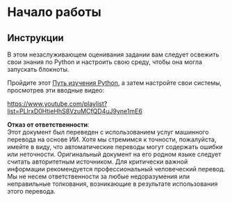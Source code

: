 # Начало работы

## Инструкции

В этом незаслуживающем оценивания задании вам следует освежить свои знания по Python и настроить свою среду, чтобы она могла запускать блокноты.

Пройдите этот [Путь изучения Python](https://docs.microsoft.com/learn/paths/python-language/?WT.mc_id=academic-77952-leestott), а затем настройте свои системы, просмотрев эти вводные видео:

https://www.youtube.com/playlist?list=PLlrxD0HtieHhS8VzuMCfQD4uJ9yne1mE6

**Отказ от ответственности**:  
Этот документ был переведен с использованием услуг машинного перевода на основе ИИ. Хотя мы стремимся к точности, пожалуйста, имейте в виду, что автоматические переводы могут содержать ошибки или неточности. Оригинальный документ на его родном языке следует считать авторитетным источником. Для критически важной информации рекомендуется профессиональный человеческий перевод. Мы не несем ответственности за любые недоразумения или неправильные толкования, возникающие в результате использования этого перевода.